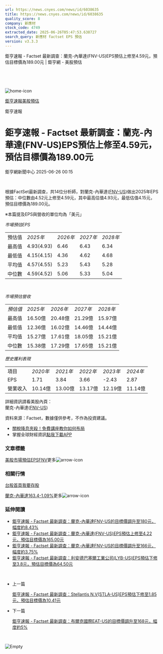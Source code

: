 ```yaml
---
url: https://news.cnyes.com/news/id/6038635
title: https://news.cnyes.com/news/id/6038635
quality_score: 8
company: 新應材
stock_code: 4749
extracted_date: 2025-06-26T05:47:53.638727
search_query: 新應材 factset EPS 預估
version: v3.3.3
---
```


鉅亨速報 - Factset 最新調查：蘭克-內華達(FNV-US)EPS預估上修至4.59元，預估目標價為189.00元 | 鉅亨網 - 美股預估

‌

‌

![home-icon](/assets/icons/breadCrumb/symbol-icon-home.svg)

[鉅亨速報](/news/cat/anue_live)[美股預估](/news/cat/us_forecast)

鉅亨速報

# 鉅亨速報 - Factset 最新調查：蘭克-內華達(FNV-US)EPS預估上修至4.59元，預估目標價為189.00元

鉅亨網新聞中心 2025-06-26 00:15

‌

根據FactSet最新調查，共14位分析師，對蘭克-內華達([FNV-US](https://invest.cnyes.com/usstock/detail/FNV))做出2025年EPS預估：中位數由4.52元上修至4.59元，其中最高估值4.93元，最低估值4.15元，預估目標價為189.00元。

※本篇提及EPS與營收的單位均為「美元」

*市場預估EPS*

|  |  |  |  |  |
| --- | --- | --- | --- | --- |
| 預估值 | *2025年* | *2026年* | *2027年* | *2028年* |
| 最高值 | 4.93(4.93) | 6.46 | 6.43 | 6.34 |
| 最低值 | 4.15(4.15) | 4.36 | 4.62 | 4.68 |
| 平均值 | 4.57(4.55) | 5.23 | 5.43 | 5.28 |
| 中位數 | 4.59(4.52) | 5.06 | 5.33 | 5.04 |

‌

*市場預估營收*

|  |  |  |  |  |
| --- | --- | --- | --- | --- |
| *預估值* | *2025年* | *2026年* | *2027年* | *2028年* |
| 最高值 | 16.50億 | 20.48億 | 21.29億 | 15.97億 |
| 最低值 | 12.36億 | 16.02億 | 14.46億 | 14.44億 |
| 平均值 | 15.27億 | 17.61億 | 18.05億 | 15.21億 |
| 中位數 | 15.38億 | 17.29億 | 17.65億 | 15.21億 |

*歷史獲利表現*

|  |  |  |  |  |  |
| --- | --- | --- | --- | --- | --- |
| 項目 | *2020年* | *2021年* | *2022年* | *2023年* | *2024年* |
| EPS | 1.71 | 3.84 | 3.66 | -2.43 | 2.87 |
| 營業收入 | 10.14億 | 13.00億 | 13.17億 | 12.19億 | 11.14億 |

詳細資訊請看美股內頁：  
蘭克-內華達([FNV-US](https://invest.cnyes.com/usstock/detail/FNV))

資料來源：Factset，數據僅供參考，不作為投資建議。

* [關稅降息夾殺！免費講座教你如何布局](https://events.cnyes.com/rsc2025H2-35584?utm_source=anue&utm_medium=usstocks_end)
* 掌握全球財經資訊[點我下載APP](http://www.cnyes.com/app/?utm_source=mweb&utm_medium=HamMenuBanner&utm_campaign=fixed&utm_content=entr)

### 文章標籤

[美股](https://news.cnyes.com/tag/美股 "美股")[市場預估](https://news.cnyes.com/tag/市場預估 "市場預估")[EPS](https://news.cnyes.com/tag/EPS "EPS")[FNV](https://news.cnyes.com/tag/FNV "FNV")更多![arrow-icon](/assets/icons/arrows/arrow-down.svg)

### 相關行情

[台股首頁](https://www.cnyes.com/twstock)[我要存股](https://supr.link/8OHaU)

[蘭克-內華達163.4-1.09%](https://invest.cnyes.com/usstock/detail/FNV)更多![arrow-icon](/assets/icons/arrows/arrow-down.svg)

### 延伸閱讀

* [鉅亨速報 - Factset 最新調查：蘭克-內華達FNV-US的目標價調升至180元，幅度約8.43%](/news/id/5945303)
* [鉅亨速報 - Factset 最新調查：蘭克-內華達(FNV-US)EPS預估上修至4.22元，預估目標價為165.00元](/news/id/5938639)
* [鉅亨速報 - Factset 最新調查：蘭克-內華達FNV-US的目標價調升至166元，幅度約3.75%](/news/id/5922474)
* [鉅亨速報 - Factset 最新調查：利安德巴塞爾工業公司(LYB-US)EPS預估下修至3.8元，預估目標價為64.50元](/news/id/6038732)

‌

* 上一篇

  [鉅亨速報 - Factset 最新調查：Stellantis N.V(STLA-US)EPS預估下修至1.85元，預估目標價為10.41元](/news/id/6038700)
* 下一篇

  [鉅亨速報 - Factset 最新調查：布爾克國際EAT-US的目標價調升至168元，幅度約5%](/news/id/6038573)

‌

![Empty](/assets/icons/skeleton/empty-image.svg)

‌